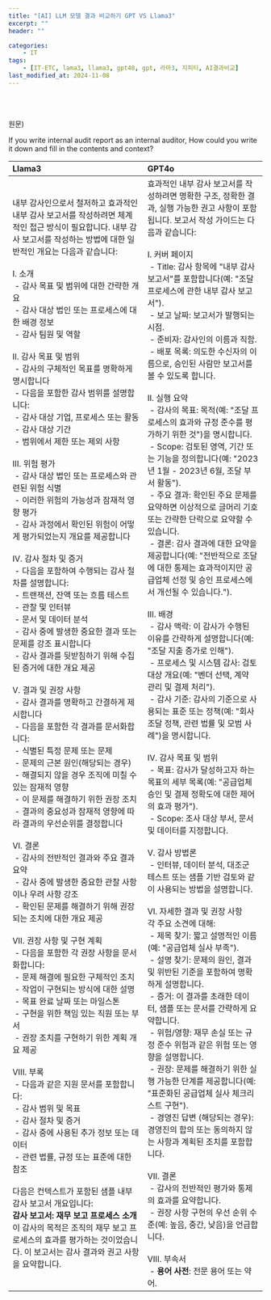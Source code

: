 ```yaml
---
title: "[AI] LLM 모델 결과 비교하기 GPT VS Llama3"
excerpt: ""
header: ""

categories:
    - IT
tags:
    - [IT-ETC, lama3, llama3, gpt40, gpt, 라마3, 지피티, AI결과비교]
last_modified_at: 2024-11-08
---
```

<br><br>

원문) 


If you write internal audit report as an internal auditor, How could you write it down and fill in the contents and context?


| Llama3 | GPT4o |
| :------------------ | :------------------ |
| 내부 감사인으로서 철저하고 효과적인 내부 감사 보고서를 작성하려면 체계적인 접근 방식이 필요합니다. 내부 감사 보고서를 작성하는 방법에 대한 일반적인 개요는 다음과 같습니다:<br><br>I. 소개<br>&nbsp;- 감사 목표 및 범위에 대한 간략한 개요<br>&nbsp;- 감사 대상 법인 또는 프로세스에 대한 배경 정보<br>&nbsp;- 감사 팀원 및 역할<br><br>II. 감사 목표 및 범위<br>&nbsp;- 감사의 구체적인 목표를 명확하게 명시합니다<br>&nbsp;- 다음을 포함한 감사 범위를 설명합니다:<br>&nbsp;- 감사 대상 기업, 프로세스 또는 활동<br>&nbsp;- 감사 대상 기간<br>&nbsp;- 범위에서 제한 또는 제외 사항<br><br>III. 위험 평가<br>&nbsp;- 감사 대상 법인 또는 프로세스와 관련된 위험 식별<br>&nbsp;- 이러한 위험의 가능성과 잠재적 영향 평가<br>&nbsp;- 감사 과정에서 확인된 위험이 어떻게 평가되었는지 개요를 제공합니다<br><br>IV. 감사 절차 및 증거<br>&nbsp;- 다음을 포함하여 수행되는 감사 절차를 설명합니다:<br>&nbsp;- 트랜잭션, 잔액 또는 흐름 테스트<br>&nbsp;- 관찰 및 인터뷰<br>&nbsp;- 문서 및 데이터 분석<br>&nbsp;- 감사 중에 발생한 중요한 결과 또는 문제를 강조 표시합니다<br>&nbsp;- 감사 결과를 뒷받침하기 위해 수집된 증거에 대한 개요 제공<br><br>V. 결과 및 권장 사항<br>&nbsp;- 감사 결과를 명확하고 간결하게 제시합니다<br>&nbsp;- 다음을 포함한 각 결과를 문서화합니다:<br>&nbsp;- 식별된 특정 문제 또는 문제<br>&nbsp;- 문제의 근본 원인(해당되는 경우)<br>&nbsp;- 해결되지 않을 경우 조직에 미칠 수 있는 잠재적 영향<br>&nbsp;- 이 문제를 해결하기 위한 권장 조치<br>&nbsp;- 결과의 중요성과 잠재적 영향에 따라 결과의 우선순위를 결정합니다<br><br>VI. 결론<br>&nbsp;- 감사의 전반적인 결과와 주요 결과 요약<br>&nbsp;- 감사 중에 발생한 중요한 관찰 사항이나 우려 사항 강조<br>&nbsp;- 확인된 문제를 해결하기 위해 권장되는 조치에 대한 개요 제공<br><br>VII. 권장 사항 및 구현 계획<br>&nbsp;- 다음을 포함한 각 권장 사항을 문서화합니다:<br>&nbsp;- 문제 해결에 필요한 구체적인 조치<br>&nbsp;- 작업이 구현되는 방식에 대한 설명<br>&nbsp;- 목표 완료 날짜 또는 마일스톤<br>&nbsp;- 구현을 위한 책임 있는 직원 또는 부서<br>&nbsp;- 권장 조치를 구현하기 위한 계획 개요 제공<br><br>VIII. 부록<br>&nbsp;- 다음과 같은 지원 문서를 포함합니다:<br>&nbsp;- 감사 범위 및 목표<br>&nbsp;- 감사 절차 및 증거<br>&nbsp;- 감사 중에 사용된 추가 정보 또는 데이터<br>&nbsp;- 관련 법률, 규정 또는 표준에 대한 참조<br><br>다음은 컨텍스트가 포함된 샘플 내부 감사 보고서 개요입니다:<br>**감사 보고서: 재무 보고 프로세스 소개**<br>이 감사의 목적은 조직의 재무 보고 프로세스의 효과를 평가하는 것이었습니다. 이 보고서는 감사 결과와 권고 사항을 요약합니다. | 효과적인 내부 감사 보고서를 작성하려면 명확한 구조, 정확한 결과, 실행 가능한 권고 사항이 포함됩니다. 보고서 작성 가이드는 다음과 같습니다:<br><br>I. 커버 페이지<br>&nbsp;- Title: 감사 항목에 "내부 감사 보고서"를 포함합니다(예: "조달 프로세스에 관한 내부 감사 보고서").<br>&nbsp;- 보고 날짜: 보고서가 발행되는 시점.<br>&nbsp;- 준비자: 감사인의 이름과 직함.<br>&nbsp;- 배포 목록: 의도한 수신자의 이름으로, 승인된 사람만 보고서를 볼 수 있도록 합니다.<br><br>II. 실행 요약<br>&nbsp;- 감사의 목표: 목적(예: "조달 프로세스의 효과와 규정 준수를 평가하기 위한 것")을 명시합니다.<br>&nbsp;- Scope: 검토된 영역, 기간 또는 기능을 정의합니다(예: "2023년 1월 - 2023년 6월, 조달 부서 활동").<br>&nbsp;- 주요 결과: 확인된 주요 문제를 요약하면 이상적으로 글머리 기호 또는 간략한 단락으로 요약할 수 있습니다.<br>&nbsp;- 결론: 감사 결과에 대한 요약을 제공합니다(예: "전반적으로 조달에 대한 통제는 효과적이지만 공급업체 선정 및 승인 프로세스에서 개선될 수 있습니다.").<br><br>III. 배경<br>&nbsp;- 감사 맥락: 이 감사가 수행된 이유를 간략하게 설명합니다(예: "조달 지출 증가로 인해").<br>&nbsp;- 프로세스 및 시스템 감사: 검토 대상 개요(예: "벤더 선택, 계약 관리 및 결제 처리").<br>&nbsp;- 감사 기준: 감사의 기준으로 사용되는 표준 또는 정책(예: "회사 조달 정책, 관련 법률 및 모범 사례")을 명시합니다.<br><br>IV. 감사 목표 및 범위<br>&nbsp;- 목표: 감사가 달성하고자 하는 목표의 세부 목록(예: "공급업체 승인 및 결제 정확도에 대한 제어의 효과 평가").<br>&nbsp;- Scope: 조사 대상 부서, 문서 및 데이터를 지정합니다.<br><br>V. 감사 방법론<br>&nbsp;- 인터뷰, 데이터 분석, 대조군 테스트 또는 샘플 기반 검토와 같이 사용되는 방법을 설명합니다.<br><br>VI. 자세한 결과 및 권장 사항<br>각 주요 소견에 대해:<br>&nbsp;- 제목 찾기: 짧고 설명적인 이름(예: "공급업체 실사 부족").<br>&nbsp;- 설명 찾기: 문제의 원인, 결과 및 위반된 기준을 포함하여 명확하게 설명합니다.<br>&nbsp;- 증거: 이 결과를 초래한 데이터, 샘플 또는 문서를 간략하게 요약합니다.<br>&nbsp;- 위험/영향: 재무 손실 또는 규정 준수 위험과 같은 위험 또는 영향을 설명합니다.<br>&nbsp;- 권장: 문제를 해결하기 위한 실행 가능한 단계를 제공합니다(예: "표준화된 공급업체 실사 체크리스트 구현").<br>&nbsp;- 경영진 답변 (해당되는 경우): 경영진의 합의 또는 동의하지 않는 사항과 계획된 조치를 포함합니다.<br><br>VII. 결론<br>&nbsp;- 감사의 전반적인 평가와 통제의 효과를 요약합니다.<br>&nbsp;- 권장 사항 구현의 우선 순위 수준(예: 높음, 중간, 낮음)을 언급합니다.<br><br>VIII. 부속서<br>&nbsp;- **용어 사전**: 전문 용어 또는 약어. |
